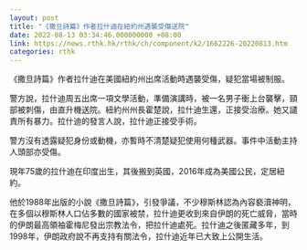 ```yaml
---
layout: post
title: "《撒旦詩篇》作者拉什迪在紐約州遇襲受傷送院"
date: 2022-08-13 03:34:46.000000000 +08:00
link: https://news.rthk.hk/rthk/ch/component/k2/1662226-20220813.htm
categories: rthk
---
```


《撒旦詩篇》作者拉什迪在美國紐約州出席活動時遇襲受傷，疑犯當場被制服。

警方說，拉什迪周五出席一項文學活動，準備演講時，被一名男子衝上台襲擊，頸部被刺傷，由直升機送院。紐約州州長霍楚說，拉什迪生還，正接受治療。她又譴責所有暴力。拉什迪的發言人說，拉什迪正接受手術。

警方沒有透露疑犯身份或動機，亦暫時不清楚疑犯使用何種武器。事件中活動主持人頭部亦受傷。

現年75歲的拉什迪在印度出生，其後搬到英國，2016年成為美國公民，定居紐約。

他於1988年出版的小說《撒旦詩篇》，引發爭議，不少穆斯林認為內容褻瀆神明，在多個以穆斯林人口佔多數的國家被禁，拉什迪更收到來自伊朗的死亡威脅，當時的伊朗最高領袖霍梅尼發出宗教法令，把拉什迪處死。拉什迪之後匿藏多年，到1998年，伊朗政府說不再支持有關法令，拉什迪近年已大致上公開生活。
